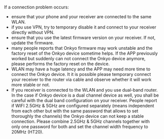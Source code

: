 If a connection problem occurs:
- ensure that your phone and your receiver are connected to the same WLAN.
- if you use VPN, try to temporary disable it and connect to your receiver directly without VPN.
- ensure that you use the latest firmware version on your receiver. If not, update the firmware.
- many people reports that Onkyo firmware may work unstable and the factory reset of the Onkyo 
device sometime helps. If the APP previously worked but suddenly can not connect the Onkyo device 
anymore, please performs the factory reset on the device.
- WLAN may have a huge latency and the APP may need more time to connect the Onkyo device. It it 
is possible please temporary connect your receiver to the router via cable and observe whether 
it will work more stable or not.
- If you receiver is connected to the WLAN and you use dual-band router. In the case if Onkyo 
device is a dual channel device as well, you shall be careful with the dual band configuration 
on your receiver. People report if WIFI 2.5GHz & 5GHz are configured separately (means independent 
from each other but with the same password that allows to set thoroughly the channels) the Onkyo 
device can not keep a stable connection. Please combine 2.5GHz & 5GHz channels together with only 
one password for both and set the channel width frequency to 20MHz (HT20).